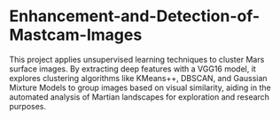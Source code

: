 # Enhancement-and-Detection-of-Mastcam-Images

This project applies unsupervised learning techniques to cluster Mars surface images. By extracting deep features with a VGG16 model, it explores clustering algorithms like KMeans++, DBSCAN, and Gaussian Mixture Models to group images based on visual similarity, aiding in the automated analysis of Martian landscapes for exploration and research purposes.

